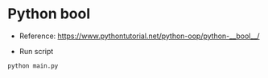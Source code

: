 # Python __bool__

- Reference: https://www.pythontutorial.net/python-oop/python-__bool__/

- Run script

```bash
python main.py
```
